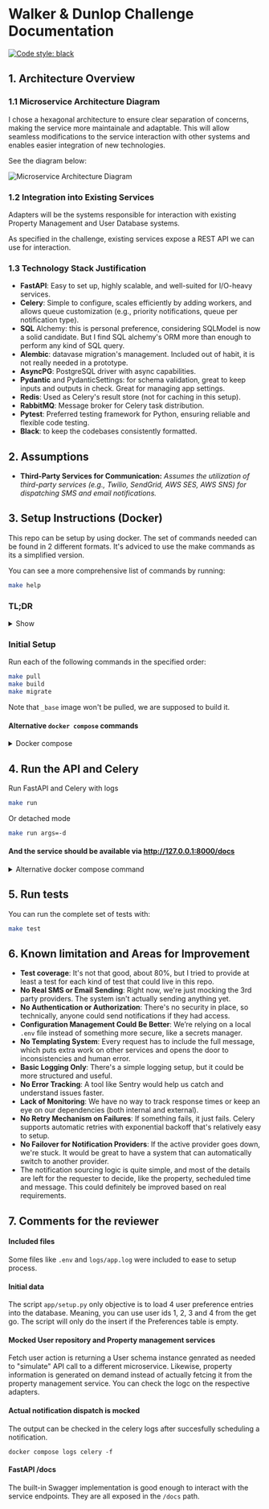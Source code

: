 # Walker & Dunlop Challenge Documentation
<a href="https://github.com/psf/black"><img alt="Code style: black" src="https://img.shields.io/badge/code%20style-black-000000.svg"></a>

## 1. Architecture Overview

### 1.1 Microservice Architecture Diagram
I chose a hexagonal architecture to ensure clear separation of concerns, making the service more maintainale and adaptable. This will allow seamless modifications to the service interaction with other systems and enables easier integration of new technologies.


See the diagram below:

![Microservice Architecture Diagram](https://i.imgur.com/qeiCLcB.png)


### 1.2 Integration into Existing Services

Adapters will be the systems responsible for interaction with existing Property Management and User Database systems.

As specified in the challenge, existing services expose a REST API we can use for interaction.

### 1.3 Technology Stack Justification

- **FastAPI**: Easy to set up, highly scalable, and well-suited for I/O-heavy services.
- **Celery**: Simple to configure, scales efficiently by adding workers, and allows queue customization (e.g., priority notifications, queue per notification type).
- **SQL** Alchemy: this is personal preference, considering SQLModel is now a solid candidate. But I find SQL alchemy's ORM more than enough to perform any kind of SQL query.
- **Alembic**: datavase migration's management. Included out of habit, it is not really needed in a prototype.
- **AsyncPG**: PostgreSQL driver with async capabilities.
- **Pydantic** and PydanticSettings: for schema validation, great to keep inputs and outputs in check. Great for managing app settings.
- **Redis**: Used as Celery's result store (not for caching in this setup).
- **RabbitMQ**: Message broker for Celery task distribution.
- **Pytest**: Preferred testing framework for Python, ensuring reliable and flexible code testing.
- **Black**: to keep the codebases consistently formatted.

## 2. Assumptions

- **Third-Party Services for Communication:** *Assumes the utilization of third-party services (e.g., Twilio, SendGrid, AWS SES, AWS SNS) for dispatching SMS and email notifications.*

## 3. Setup Instructions (Docker)
This repo can be setup by using docker. The set of commands needed can be found in 2 different formats. It's adviced to use the make commands as its a simplified version.

You can see a more comprehensive list of commands by running:

```bash
make help
```
### TL;DR

<details>
<summary> Show
</summary>

------------

```bash
git clone https://github.com/gustav0/challenge-wd.git
cd challenge-wd
make pull
make build
make migrate
make run
```

An go to http://127.0.0.1:8000/docs

------------
</details>


### Initial Setup
Run each of the following commands in the specified order:
```bash
make pull
make build
make migrate
```
Note that `_base` image won't be pulled, we are supposed to build it.
</details> 


#### Alternative `docker compose` commands

<details>
<summary>Docker compose
</summary>

#### Initial Setup
**DISCLAIMER**: You might need to use `docker-compose` instead of `docker compose` depending on your OS and setup.
Run each of the following commands in the specified order:
```bash
docker compose pull
docker compose build _base
docker compose run --rm alembic upgrade head
```
Note that `_base` image won't be pulled, we are supposed to build it.
</details>

## 4. Run the API and Celery
Run FastAPI and Celery with logs
```bash
make run
```
Or detached mode
```bash
make run args=-d
```

#### And the service should be available via http://127.0.0.1:8000/docs

<details>
<summary>Alternative docker compose command
</summary>

### Initial Setup
```bash
docker compose up celery api
```
Or detached mode
```bash
docker compose up celery api -d
```
</details>

## 5. Run tests
You can run the complete set of tests with:
```bash
make test
```

## 6. Known limitation and Areas for Improvement
- **Test coverage**: It's not that good, about 80%, but I tried to provide at least a test for each kind of test that could live in this repo.
- **No Real SMS or Email Sending**: Right now, we're just mocking the 3rd party providers. The system isn't actually sending anything yet.  
- **No Authentication or Authorization**: There's no security in place, so technically, anyone could send notifications if they had access.  
- **Configuration Management Could Be Better**: We’re relying on a local `.env` file instead of something more secure, like a secrets manager.  
- **No Templating System**: Every request has to include the full message, which puts extra work on other services and opens the door to inconsistencies and human error.  
- **Basic Logging Only**: There's a simple logging setup, but it could be more structured and useful.  
- **No Error Tracking**: A tool like Sentry would help us catch and understand issues faster.  
- **Lack of Monitoring**: We have no way to track response times or keep an eye on our dependencies (both internal and external).  
- **No Retry Mechanism on Failures**: If something fails, it just fails. Celery supports automatic retries with exponential backoff that's relatively easy to setup.  
- **No Failover for Notification Providers**: If the active provider goes down, we're stuck. It would be great to have a system that can automatically switch to another provider.
- The notification sourcing logic is quite simple, and most of the details are left for the requester to decide, like the property, secheduled time and message. This could definitely be improved based on real requirements.

## 7. Comments for the reviewer
#### Included files
Some files like `.env` and `logs/app.log` were included to ease to setup process.

#### Initial data
The script `app/setup.py` only objective is to load 4  user preference entries into the database. Meaning, you can use user ids 1, 2, 3 and 4 from the get go.
The script will only do the insert if the Preferences table is empty.

#### Mocked User repository and Property management services
Fetch user action is returning a User schema instance genrated as needed to "simulate" API call to a different microservice. Likewise, property information is generated on demand instead of actually fetcing it from the property management service.
You can check the logc on the respective adapters.

#### Actual notification dispatch is mocked
The output can be checked in the celery logs after succesfully scheduling a notification.

```docker compose logs celery -f```

#### FastAPI /docs
The built-in Swagger implementation is good enough to interact with the service endpoints. They are all exposed in the `/docs` path.
